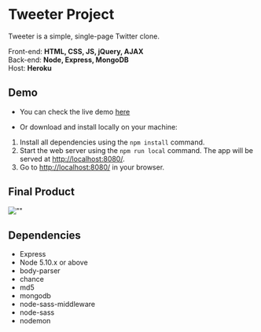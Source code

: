 # Tweeter Project

Tweeter is a simple, single-page Twitter clone.

Front-end: **HTML, CSS, JS, jQuery, AJAX**  
Back-end: **Node, Express, MongoDB**  
Host: **Heroku** 

## Demo
- You can check the live demo [here](https://tweeter-joshua.herokuapp.com/)

- Or download and install locally on your machine:

1. Install all dependencies using the `npm install` command.
3. Start the web server using the `npm run local` command. The app will be served at <http://localhost:8080/>.
4. Go to <http://localhost:8080/> in your browser.

## Final Product

![""](https://github.com/zhonghaoliu/tweeter/blob/master/docs/tweeter-main.png?raw=true)



## Dependencies

- Express
- Node 5.10.x or above
- body-parser
- chance
- md5
- mongodb
- node-sass-middleware
- node-sass
- nodemon
